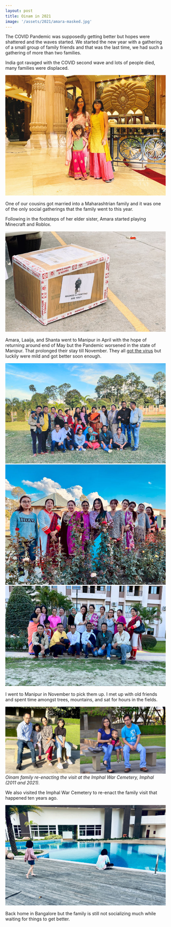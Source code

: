 ```yaml
---
layout: post
title: Oinam in 2021
image: '/assets/2021/amara-masked.jpg'
---
```


The COVID Pandemic was supposedly getting better but hopes were shattered and the waves started. We started the new year with a gathering of a small group of family friends and that was the last time, we had such a gathering of more than two families.

India got ravaged with the COVID second wave and lots of people died, many families were displaced.

![Amara, Laaija, and Shanta at the Leela Palace, Bangalore)](/assets/2021/amara-laaija-shanta-at-leela-blr.jpg)

One of our cousins got married into a Maharashtrian family and it was one of the only social gatherings that the family went to this year.

Following in the footsteps of her elder sister, Amara started playing Minecraft and Roblox.

![Travel Box)](/assets/2021/travel-masked-are-you.jpg)

Amara, Laaija, and Shanta went to Manipur in April with the hope of returning around end of May but the Pandemic worsened in the state of Manipur. That prolonged their stay till November. They all [got the virus](/2021/family-got-covid/) but luckily were mild and got better soon enough.

<div class="gallery-box">
  <div class="gallery">
    <img src="/assets/2021/ttus93-01-2021NOV11.jpg" loading="lazy">
    <img src="/assets/2021/ttus93-02-2021NOV11.jpg" loading="lazy">
    <img src="/assets/2021/ttus93-03-2021NOV11.jpg" loading="lazy">
  </div>
</div>

I went to Manipur in November to pick them up. I met up with old friends and spent time amongst trees, mountains, and sat for hours in the fields.

![Oinam family re-enacting the visit at the Imphal War Cemetery, Imphal (2011 and 2021).)](/assets/2021/oinam-war-cemetery-imphal-2011-2021.jpg)
*Oinam family re-enacting the visit at the Imphal War Cemetery, Imphal (2011 and 2021).*

We also visited the Imphal War Cemetery to re-enact the family visit that happened ten years ago.

![Amara and Laaija by the Pool)](/assets/2021/amara-laaija-poolside.jpg)

Back home in Bangalore but the family is still not socializing much while waiting for things to get better.